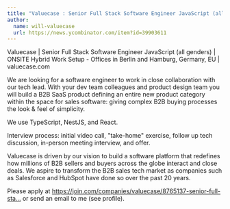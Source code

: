 ```yaml
---
title: "Valuecase : Senior Full Stack Software Engineer JavaScript (all genders)"
author:
  name: will-valuecase
  url: https://news.ycombinator.com/item?id=39903611
---
```

Valuecase | Senior Full Stack Software Engineer JavaScript (all genders) | ONSITE Hybrid Work Setup - Offices in Berlin and Hamburg, Germany, EU | valuecase.com

We are looking for a software engineer to work in close collaboration with our tech lead. With your dev team colleagues and product design team you will build a B2B SaaS product defining an entire new product category within the space for sales software: giving complex B2B buying processes the look &amp; feel of simplicity.

We use TypeScript, NestJS, and React.

Interview process: initial video call, &quot;take-home&quot; exercise, follow up tech discussion, in-person meeting interview, and offer.

Valuecase is driven by our vision to build a software platform that redefines how millions of B2B sellers and buyers across the globe interact and close deals. We aspire to transform the B2B sales tech market as companies such as Salesforce and HubSpot have done so over the past 20 years.

Please apply at <a href="https:&#x2F;&#x2F;join.com&#x2F;companies&#x2F;valuecase&#x2F;8765137-senior-full-stack-engineer-javascript-all-genders" rel="nofollow">https:&#x2F;&#x2F;join.com&#x2F;companies&#x2F;valuecase&#x2F;8765137-senior-full-sta...</a> or send an email to me (see profile).
